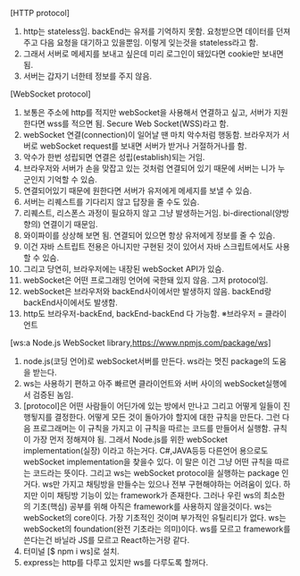 [HTTP protocol]

1. http는 stateless임. backEnd는 유저를 기억하지 못함.
   요청받으면 데이터를 던져주고 다음 요청을 대기하고 있을뿐임. 이렇게 잊는것을 stateless라고 함.
2. 그래서 서버로 메세지를 보내고 싶은데 미리 로그인이 돼있다면 cookie만 보내면 됨.
3. 서버는 갑자기 너한테 정보를 주지 않음.

[WebSocket protocol]

1. 보통은 주소에 http를 적지만 webSocket을 사용해서 연결하고 싶고,
   서버가 지원한다면 wss를 적으면 됨. Secure Web Socket(WSS)라고 함.
2. webSocket 연결(connection)이 일어날 땐 마치 악수처럼 행동함.
   브라우저가 서버로 webSocket request를 보내면 서버가 받거나 거절하거나를 함.
3. 악수가 한번 성립되면 연결은 성립(establish)되는 거임.
4. 브라우저와 서버가 손을 맞잡고 있는 것처럼 연결되어 있기 때문에 서버는 니가 누군인지 기억할 수 있슴.
5. 연결되어있기 때문에 원한다면 서버가 유저에게 메세지를 보낼 수 있슴.
6. 서버는 리퀘스트를 기다리지 않고 답장을 줄 수도 있슴.
7. 리퀘스트, 리스폰스 과정이 필요하지 않고 그냥 발생하는거임. bi-directional(양방향의) 연결이기 때문임.
8. 와이파이를 상상해 보면 됨. 연결되어 있으면 항상 유저에게 정보를 줄 수 있슴.
9. 이건 자바 스트립트 전용은 아니지만 구현된 것이 있어서 자바 스크립트에서도 사용할 수 있슴.
10. 그리고 당연히, 브라우저에는 내장된 webSocket API가 있슴.
11. webSocket은 어떤 프로그래밍 언어에 국한돼 있지 않음. 그저 protocol임.
12. webSocket은 브라우저와 backEnd사이에서만 발생하지 않음. backEnd랑 backEnd사이에서도 발생함.
13. http도 브라우저-backEnd, backEnd-backEnd 다 가능함.
    ※브라우저 = 클라이언트

[ws:a Node.js WebSocket library,https://www.npmjs.com/package/ws]

1. node.js(코딩 언어)로 webSocket서버를 만든다. ws라는 멋진 package의 도움을 받는다.
2. ws는 사용하기 편하고 아주 빠르면 클라이언트와 서버 사이의 webSocket실행에서 검증된 놈임.
3. [protocol]은 어떤 사람들이 어딘가에 있는 방에서 만나고 그리고 어떻게 일들이 진행됳지를 결정한다.
   어떻게 모든 것이 돌아가야 할지에 대한 규칙을 만든다.
   그런 다음 프로그래머는 이 규칙을 가지고 이 규칙을 따르는 코드를 만들어서 실행함.
   규칙이 가장 먼저 정해져야 됨. 그래서 Node.js를 위한 webSocket implementation(실장) 이라고 하는거다.
   C#,JAVA등등 다른언어 용으로도 webSocket implementation을 찾을수 있다.
   이 말은 이건 그냥 어떤 규칙을 따르는 코드라는 뜻이다.
   그리고 ws는 webSocket protocol을 실행하는 package 인거다.
   ws만 가지고 채팅방을 만들수는 있으나 전부 구현해야하는 어려움이 있다.
   하지만 이미 채팅방 기능이 있는 framework가 존재한다.
   그러나 우린 ws의 최소한의 기초(핵심) 공부를 위해 아직은 framework를 사용하지 않을것이다.
   ws는 webSocket의 core이다. 가장 기초적인 것이며 부가적인 유틸리티가 없다.
   ws는 webSocket의 foundation(완전 기초라는 의미)이다.
   ws를 모르고 framework를 쓴다는건 바닐라 JS를 모르고 React하는거랑 같다.
4. 터미널 [$ npm i ws]로 설치.
5. express는 http를 다루고 있지만 ws를 다루도록 할꺼다.


